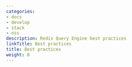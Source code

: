 ```yaml
---
categories:
- docs
- develop
- stack
- oss
description: Redis Query Engine best practices
linkTitle: Best practices
title: Best practices
weight: 8
---
```

